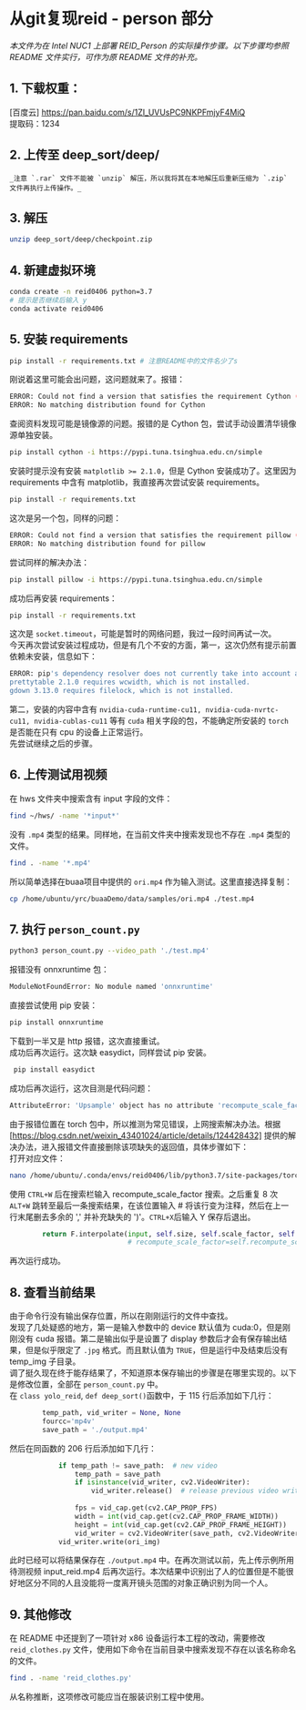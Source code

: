 # 从git复现reid - person 部分

_本文件为在 Intel NUC1 上部署 REID_Person 的实际操作步骤。以下步骤均参照 README 文件实行，可作为原 README 文件的补充。_

## 1. 下载权重：  
[百度云] https://pan.baidu.com/s/1ZI_UVUsPC9NKPFmjyF4MiQ  
提取码：1234  

## 2. 上传至 deep_sort/deep/  
    _注意 `.rar` 文件不能被 `unzip` 解压，所以我将其在本地解压后重新压缩为 `.zip` 文件再执行上传操作。_

## 3. 解压
```sh
unzip deep_sort/deep/checkpoint.zip
```

## 4. 新建虚拟环境
```sh
conda create -n reid0406 python=3.7
# 提示是否继续后输入 y
conda activate reid0406
```

## 5. 安装 requirements
```sh
pip install -r requirements.txt # 注意README中的文件名少了s
```
刚说着这里可能会出问题，这问题就来了。报错：
```sh
ERROR: Could not find a version that satisfies the requirement Cython (from versions: none)
ERROR: No matching distribution found for Cython
```
查阅资料发现可能是镜像源的问题。报错的是 Cython 包，尝试手动设置清华镜像源单独安装。
```sh
pip install cython -i https://pypi.tuna.tsinghua.edu.cn/simple
```
安装时提示没有安装 `matplotlib >= 2.1.0`，但是 Cython 安装成功了。这里因为 requirements 中含有 matplotlib，我直接再次尝试安装 requirements。
```sh
pip install -r requirements.txt
```
这次是另一个包，同样的问题：
```sh
ERROR: Could not find a version that satisfies the requirement pillow (from versions: none)
ERROR: No matching distribution found for pillow
```
尝试同样的解决办法：
```sh
pip install pillow -i https://pypi.tuna.tsinghua.edu.cn/simple
```
成功后再安装 requirements：
```sh
pip install -r requirements.txt
```
这次是 `socket.timeout`，可能是暂时的网络问题，我过一段时间再试一次。  
今天再次尝试安装过程成功，但是有几个不安的方面，第一，这次仍然有提示前置依赖未安装，信息如下：
```sh
ERROR: pip's dependency resolver does not currently take into account all the packages that are installed. This behaviour is the source of the following dependency conflicts.
prettytable 2.1.0 requires wcwidth, which is not installed.
gdown 3.13.0 requires filelock, which is not installed.
```
第二，安装的内容中含有 `nvidia-cuda-runtime-cu11, nvidia-cuda-nvrtc-cu11, nvidia-cublas-cu11` 等有 `cuda` 相关字段的包，不能确定所安装的 `torch` 是否能在只有 cpu 的设备上正常运行。  
先尝试继续之后的步骤。

## 6. 上传测试用视频
在 hws 文件夹中搜索含有 input 字段的文件：
```sh
find ~/hws/ -name '*input*'
```
没有 `.mp4` 类型的结果。同样地，在当前文件夹中搜索发现也不存在 `.mp4` 类型的文件。
```sh
find . -name '*.mp4'
```
所以简单选择在buaa项目中提供的 `ori.mp4` 作为输入测试。这里直接选择复制：
```sh
cp /home/ubuntu/yrc/buaaDemo/data/samples/ori.mp4 ./test.mp4
```

## 7. 执行 `person_count.py`
```sh
python3 person_count.py --video_path './test.mp4'
```
报错没有 onnxruntime 包：
```sh
ModuleNotFoundError: No module named 'onnxruntime'
```
直接尝试使用 pip 安装：
```sh
pip install onnxruntime
```
下载到一半又是 http 报错，这次直接重试。  
成功后再次运行。这次缺 easydict，同样尝试 pip 安装。
```sh
 pip install easydict
```
成功后再次运行，这次目测是代码问题：
```sh
AttributeError: 'Upsample' object has no attribute 'recompute_scale_factor'
```
由于报错位置在 torch 包中，所以推测为常见错误，上网搜索解决办法。根据 [https://blog.csdn.net/weixin_43401024/article/details/124428432] 提供的解决办法，进入报错文件直接删除该项缺失的返回值，具体步骤如下：  
打开对应文件：
```sh
nano /home/ubuntu/.conda/envs/reid0406/lib/python3.7/site-packages/torch/nn/modules/upsampling.py
```
使用 `CTRL+W` 后在搜索栏输入 recompute_scale_factor 搜索。之后重复 8 次 `ALT+W` 跳转至最后一条搜索结果，在该位置输入 # 将该行变为注释，然后在上一行末尾删去多余的 ',' 并补充缺失的 ')'。`CTRL+X`后输入 Y 保存后退出。  
```python
        return F.interpolate(input, self.size, self.scale_factor, self.mode, self.align_corners)
                             # recompute_scale_factor=self.recompute_scale_factor)
```
再次运行成功。

## 8. 查看当前结果
由于命令行没有输出保存位置，所以在刚刚运行的文件中查找。  
发现了几处疑惑的地方，第一是输入参数中的 device 默认值为 cuda:0，但是刚刚没有 cuda 报错。第二是输出似乎是设置了 display 参数后才会有保存输出结果，但是似乎限定了 `.jpg` 格式。而且默认值为 `TRUE`，但是运行中及结束后没有 temp_img 子目录。  
调了挺久现在终于能存结果了，不知道原本保存输出的步骤是在哪里实现的。以下是修改位置，全部在 `person_count.py` 中。  
在 `class yolo_reid`, `def deep_sort()`函数中，于 115 行后添加如下几行：
```python
        temp_path, vid_writer = None, None
        fourcc='mp4v'
        save_path = './output.mp4'
```
然后在同函数的 206 行后添加如下几行：
```python
            if temp_path != save_path:  # new video
                temp_path = save_path
                if isinstance(vid_writer, cv2.VideoWriter):
                    vid_writer.release()  # release previous video writer
    
                fps = vid_cap.get(cv2.CAP_PROP_FPS)
                width = int(vid_cap.get(cv2.CAP_PROP_FRAME_WIDTH))
                height = int(vid_cap.get(cv2.CAP_PROP_FRAME_HEIGHT))
                vid_writer = cv2.VideoWriter(save_path, cv2.VideoWriter_fourcc(*fourcc), fps, (width, height))
            vid_writer.write(ori_img)
```
此时已经可以将结果保存在 `./output.mp4` 中。在再次测试以前，先上传示例所用待测视频 input_reid.mp4 后再次运行。本次结果中识别出了人的位置但是不能很好地区分不同的人且没能将一度离开镜头范围的对象正确识别为同一个人。

## 9. 其他修改
在 README 中还提到了一项针对 x86 设备运行本工程的改动，需要修改 `reid_clothes.py` 文件，使用如下命令在当前目录中搜索发现不存在以该名称命名的文件。
```sh
find . -name 'reid_clothes.py'
```
从名称推断，这项修改可能应当在服装识别工程中使用。

